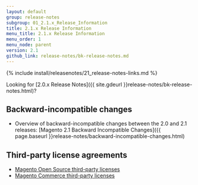 ```yaml
---
layout: default
group: release-notes
subgroup: 01_2.1.x_Release_Information
title: 2.1.x Release Information
menu_title: 2.1.x Release Information
menu_order: 1
menu_node: parent
version: 2.1
github_link: release-notes/bk-release-notes.md
---
```



{% include install/releasenotes/21_release-notes-links.md %}


Looking for [2.0.x Release Notes]({{ site.gdeurl }}release-notes/bk-release-notes.html)?


## Backward-incompatible changes

* Overview of backward-incompatible changes between the 2.0 and 2.1 releases: [Magento 2.1 Backward Incompatible Changes]({{ page.baseurl }}release-notes/backward-incompatible-changes.html)

## Third-party license agreements

* [Magento Open Source third-party licenses]({{page.baseurl}}release-notes/thirdparty_ce.html)
* [Magento Commerce third-party licenses]({{page.baseurl}}release-notes/thirdparty_ee.html)

